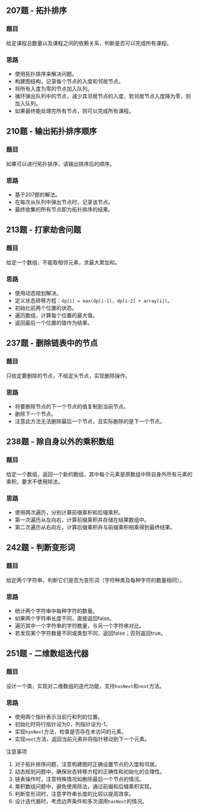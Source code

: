 ## 207题 - 拓扑排序 
### 题目
给定课程总数量以及课程之间的依赖关系，判断是否可以完成所有课程。
### 思路
- 使用拓扑排序来解决问题。
- 构建图结构，记录每个节点的入度和邻居节点。
- 将所有入度为零的节点加入队列。
- 循环弹出队列中的节点，减少其邻居节点的入度，若邻居节点入度降为零，则加入队列。
- 如果最终能处理完所有节点，则可以完成所有课程。

## 210题 - 输出拓扑排序顺序
### 题目
如果可以进行拓扑排序，请输出排序后的顺序。
### 思路
- 基于207题的解法。
- 在每次从队列中弹出节点时，记录该节点。
- 最终收集的所有节点即为拓扑排序的结果。

## 213题 - 打家劫舍问题
### 题目 
给定一个数组，不能取相邻元素，求最大累加和。
### 思路
- 使用动态规划解决。
- 定义状态转移方程：`dp[i] = max(dp[i-1], dp[i-2] + array[i])`。
- 初始化前两个位置的状态。
- 遍历数组，计算每个位置的最大值。
- 返回最后一个位置的值作为结果。

## 237题 - 删除链表中的节点 
### 题目
只给定要删除的节点，不给定头节点，实现删除操作。
### 思路
- 将要删除节点的下一个节点的值复制到当前节点。
- 删除下一个节点。
- 注意此方法无法删除最后一个节点，且实际删除的是下一个节点。

## 238题 - 除自身以外的乘积数组
### 题目 
给定一个数组，返回一个新的数组，其中每个元素是原数组中除自身外所有元素的乘积，要求不使用除法。
### 思路 
- 使用两次遍历，分别计算前缀乘积和后缀乘积。
- 第一次遍历从左向右，计算前缀乘积并存储在结果数组中。
- 第二次遍历从右向左，计算后缀乘积并与前缀乘积相乘得到最终结果。

## 242题 - 判断变形词
### 题目 
给定两个字符串，判断它们是否为变形词（字符种类及每种字符的数量相同）。
### 思路
- 统计两个字符串中每种字符的数量。
- 如果两个字符串长度不同，直接返回false。
- 遍历其中一个字符串的字符数量，与另一个字符串对比。
- 若发现某个字符数量不同或类型不同，返回false；否则返回true。

## 251题 - 二维数组迭代器
### 题目
设计一个类，实现对二维数组的迭代功能，支持`hasNext`和`next`方法。
### 思路
- 使用两个指针表示当前行和列的位置。
- 初始化时将行指针设为0，列指针设为-1。
- 实现`hasNext`方法，检查是否存在未访问的元素。
- 实现`next`方法，返回当前元素并将指针移动到下一个元素。

注意事项
1. 对于拓扑排序问题，注意构建图时正确设置节点的入度和邻居。
2. 动态规划问题中，确保状态转移方程的正确性和初始化的合理性。
3. 链表操作时，注意特殊情况如删除最后一个节点的情况。
4. 乘积数组问题中，避免使用除法，通过前缀和后缀乘积实现。
5. 判断变形词时，注意字符串长度的比较以提高效率。
6. 设计迭代器时，考虑边界条件和多次调用`hasNext`的情况。
